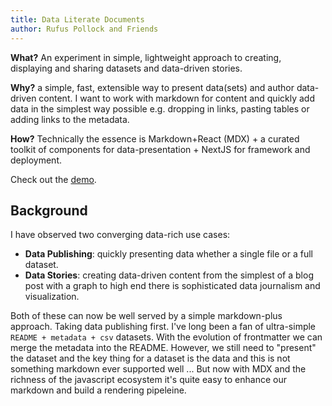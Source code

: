```yaml
---
title: Data Literate Documents
author: Rufus Pollock and Friends
---
```


**What?** An experiment in simple, lightweight approach to creating, displaying and sharing datasets and data-driven stories.

**Why?** a simple, fast, extensible way to present data(sets) and author data-driven content. I want to work with markdown for content and quickly add data in the simplest way possible e.g. dropping in links, pasting tables or adding links to the metadata.

**How?** Technically the essence is Markdown+React (MDX) + a curated toolkit of components for data-presentation + NextJS for framework and deployment.

Check out the [demo](/data-literate/demo).

## Background

I have observed two converging data-rich use cases:

* **Data Publishing**:  quickly presenting data whether a single file or a full dataset.
* **Data Stories**: creating data-driven content from the simplest of a blog post with a graph to high end there is sophisticated data journalism and visualization.

Both of these can now be well served by a simple markdown-plus approach. Taking data publishing first. I've long been a fan of ultra-simple `README + metadata + csv` datasets. With the evolution of frontmatter we can merge the metadata into the README. However, we still need to "present" the dataset and the key thing for a dataset is the data and this is not something markdown ever supported well ... But now with MDX and the richness of the javascript ecosystem it's quite easy to enhance our markdown and build a rendering pipeleine.
